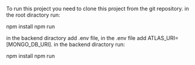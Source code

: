 To run this project you need to clone this project from the git repository. 
in the root diractory run:

npm install 
npm run

in the backend diractory add .env file, in the .env file add ATLAS_URI=[MONGO_DB_URI].
in the backend diractory run:

npm install 
npm run
